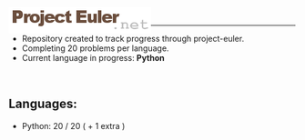 <img align="left" width="250" src="/src/projeu.png" alt="project euler" />
<br>

---



- Repository created to track progress through project-euler.
- Completing 20 problems per language.
- Current language in progress: <b>Python</b>

<br>

## Languages:
- Python: 20 / 20 ( + 1 extra )
